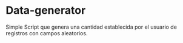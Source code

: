 # Data-generator
Simple Script que genera una cantidad establecida por el usuario de registros con campos aleatorios.
